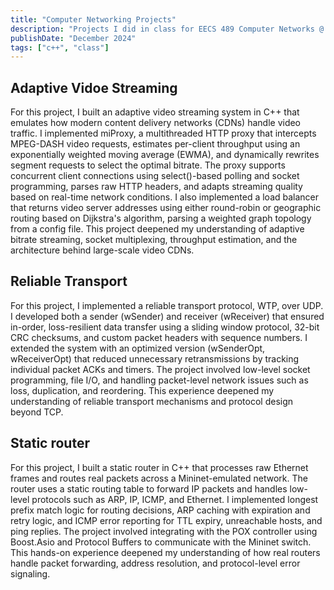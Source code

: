 ```yaml
---
title: "Computer Networking Projects"
description: "Projects I did in class for EECS 489 Computer Networks @ UMich"
publishDate: "December 2024"
tags: ["c++", "class"]
---
```


## Adaptive Vidoe Streaming
For this project, I built an adaptive video streaming system in C++ that emulates how modern content delivery networks (CDNs) handle video traffic. I implemented miProxy, a multithreaded HTTP proxy that intercepts MPEG-DASH video requests, estimates per-client throughput using an exponentially weighted moving average (EWMA), and dynamically rewrites segment requests to select the optimal bitrate. The proxy supports concurrent client connections using select()-based polling and socket programming, parses raw HTTP headers, and adapts streaming quality based on real-time network conditions. I also implemented a load balancer that returns video server addresses using either round-robin or geographic routing based on Dijkstra's algorithm, parsing a weighted graph topology from a config file. This project deepened my understanding of adaptive bitrate streaming, socket multiplexing, throughput estimation, and the architecture behind large-scale video CDNs.

## Reliable Transport
For this project, I implemented a reliable transport protocol, WTP, over UDP. I developed both a sender (wSender) and receiver (wReceiver) that ensured in-order, loss-resilient data transfer using a sliding window protocol, 32-bit CRC checksums, and custom packet headers with sequence numbers. I extended the system with an optimized version (wSenderOpt, wReceiverOpt) that reduced unnecessary retransmissions by tracking individual packet ACKs and timers. The project involved low-level socket programming, file I/O, and handling packet-level network issues such as loss, duplication, and reordering. This experience deepened my understanding of reliable transport mechanisms and protocol design beyond TCP.

## Static router
For this project, I built a static router in C++ that processes raw Ethernet frames and routes real packets across a Mininet-emulated network. The router uses a static routing table to forward IP packets and handles low-level protocols such as ARP, IP, ICMP, and Ethernet. I implemented longest prefix match logic for routing decisions, ARP caching with expiration and retry logic, and ICMP error reporting for TTL expiry, unreachable hosts, and ping replies. The project involved integrating with the POX controller using Boost.Asio and Protocol Buffers to communicate with the Mininet switch. This hands-on experience deepened my understanding of how real routers handle packet forwarding, address resolution, and protocol-level error signaling.

